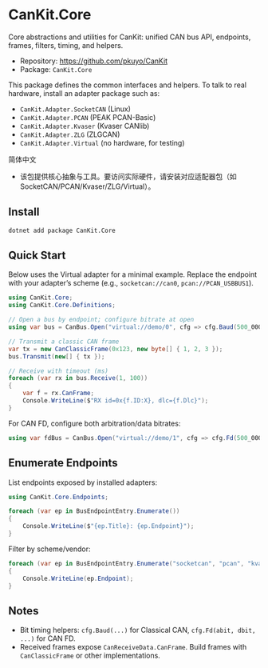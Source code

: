 # CanKit.Core

Core abstractions and utilities for CanKit: unified CAN bus API, endpoints, frames, filters, timing, and helpers.

- Repository: https://github.com/pkuyo/CanKit
- Package: `CanKit.Core`

This package defines the common interfaces and helpers. To talk to real hardware, install an adapter package such as:
- `CanKit.Adapter.SocketCAN` (Linux)
- `CanKit.Adapter.PCAN` (PEAK PCAN-Basic)
- `CanKit.Adapter.Kvaser` (Kvaser CANlib)
- `CanKit.Adapter.ZLG` (ZLGCAN)
- `CanKit.Adapter.Virtual` (no hardware, for testing)

简体中文
- 该包提供核心抽象与工具。要访问实际硬件，请安装对应适配器包（如 SocketCAN/PCAN/Kvaser/ZLG/Virtual）。

## Install

```bash
dotnet add package CanKit.Core
```

## Quick Start

Below uses the Virtual adapter for a minimal example. Replace the endpoint with your adapter’s scheme (e.g., `socketcan://can0`, `pcan://PCAN_USBBUS1`).

```csharp
using CanKit.Core;
using CanKit.Core.Definitions;

// Open a bus by endpoint; configure bitrate at open
using var bus = CanBus.Open("virtual://demo/0", cfg => cfg.Baud(500_000));

// Transmit a classic CAN frame
var tx = new CanClassicFrame(0x123, new byte[] { 1, 2, 3 });
bus.Transmit(new[] { tx });

// Receive with timeout (ms)
foreach (var rx in bus.Receive(1, 100))
{
    var f = rx.CanFrame;
    Console.WriteLine($"RX id=0x{f.ID:X}, dlc={f.Dlc}");
}
```

For CAN FD, configure both arbitration/data bitrates:

```csharp
using var fdBus = CanBus.Open("virtual://demo/1", cfg => cfg.Fd(500_000, 2_000_000));
```

## Enumerate Endpoints

List endpoints exposed by installed adapters:

```csharp
using CanKit.Core.Endpoints;

foreach (var ep in BusEndpointEntry.Enumerate())
{
    Console.WriteLine($"{ep.Title}: {ep.Endpoint}");
}
```

Filter by scheme/vendor:

```csharp
foreach (var ep in BusEndpointEntry.Enumerate("socketcan", "pcan", "kvaser", "zlg", "virtual"))
{
    Console.WriteLine(ep.Endpoint);
}
```

## Notes

- Bit timing helpers: `cfg.Baud(...)` for Classical CAN, `cfg.Fd(abit, dbit, ...)` for CAN FD.
- Received frames expose `CanReceiveData.CanFrame`. Build frames with `CanClassicFrame` or other implementations.
